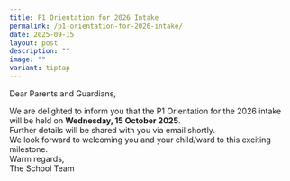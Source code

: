 ```yaml
---
title: P1 Orientation for 2026 Intake
permalink: /p1-orientation-for-2026-intake/
date: 2025-09-15
layout: post
description: ""
image: ""
variant: tiptap
---
```

<p>Dear Parents and Guardians,</p>
<p>We are delighted to inform you that the P1 Orientation for the 2026 intake
will be held on <strong>Wednesday, 15 October 2025</strong>.
<br>Further details will be shared with you via email shortly.
<br>We look forward to welcoming you and your child/ward to this exciting
milestone.
<br>Warm regards,
<br>The School Team</p>